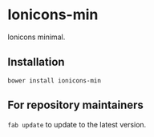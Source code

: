 # Ionicons-min

Ionicons minimal.


## Installation

`bower install ionicons-min`


## For repository maintainers

`fab update` to update to the latest version.
